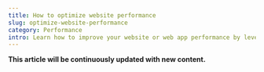 ```yaml
---
title: How to optimize website performance
slug: optimize-website-performance
category: Performance
intro: Learn how to improve your website or web app performance by leveraging different techniques that optimize the loading speed drastically for your users.
---
```


**This article will be continuously updated with new content.**
